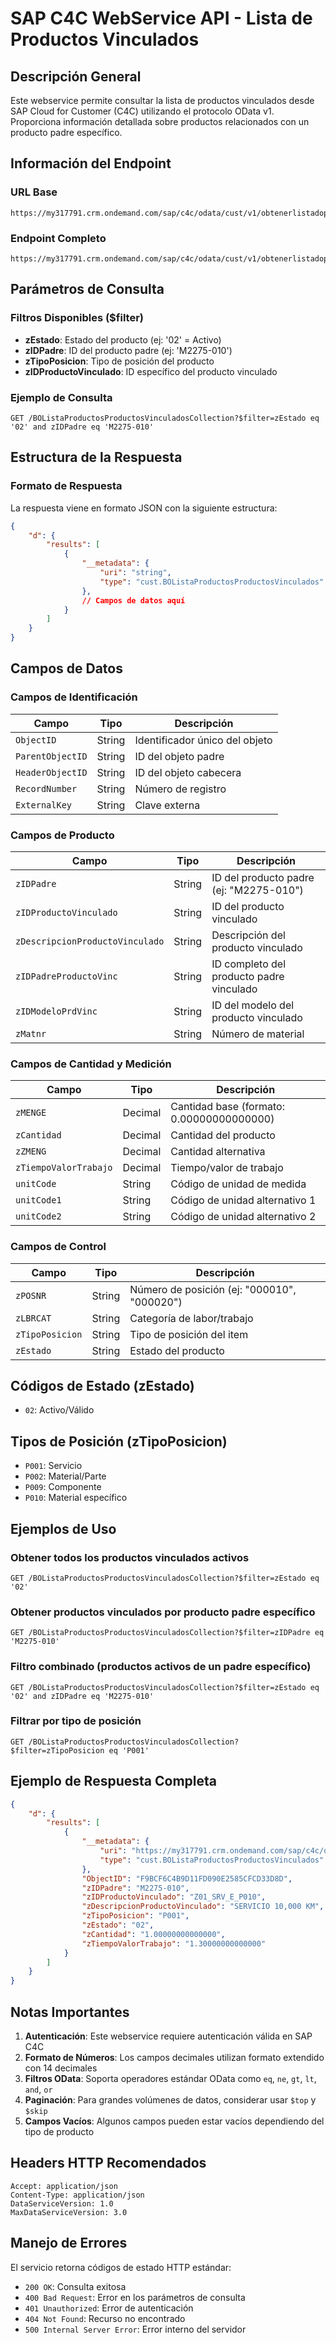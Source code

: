 # SAP C4C WebService API - Lista de Productos Vinculados

## Descripción General
Este webservice permite consultar la lista de productos vinculados desde SAP Cloud for Customer (C4C) utilizando el protocolo OData v1. Proporciona información detallada sobre productos relacionados con un producto padre específico.

## Información del Endpoint

### URL Base
```
https://my317791.crm.ondemand.com/sap/c4c/odata/cust/v1/obtenerlistadoproductos/
```

### Endpoint Completo
```
https://my317791.crm.ondemand.com/sap/c4c/odata/cust/v1/obtenerlistadoproductos/BOListaProductosProductosVinculadosCollection
```

## Parámetros de Consulta

### Filtros Disponibles ($filter)
- **zEstado**: Estado del producto (ej: '02' = Activo)
- **zIDPadre**: ID del producto padre (ej: 'M2275-010')
- **zTipoPosicion**: Tipo de posición del producto
- **zIDProductoVinculado**: ID específico del producto vinculado

### Ejemplo de Consulta
```
GET /BOListaProductosProductosVinculadosCollection?$filter=zEstado eq '02' and zIDPadre eq 'M2275-010'
```

## Estructura de la Respuesta

### Formato de Respuesta
La respuesta viene en formato JSON con la siguiente estructura:

```json
{
    "d": {
        "results": [
            {
                "__metadata": {
                    "uri": "string",
                    "type": "cust.BOListaProductosProductosVinculados"
                },
                // Campos de datos aquí
            }
        ]
    }
}
```

## Campos de Datos

### Campos de Identificación
| Campo | Tipo | Descripción |
|-------|------|-------------|
| `ObjectID` | String | Identificador único del objeto |
| `ParentObjectID` | String | ID del objeto padre |
| `HeaderObjectID` | String | ID del objeto cabecera |
| `RecordNumber` | String | Número de registro |
| `ExternalKey` | String | Clave externa |

### Campos de Producto
| Campo | Tipo | Descripción |
|-------|------|-------------|
| `zIDPadre` | String | ID del producto padre (ej: "M2275-010") |
| `zIDProductoVinculado` | String | ID del producto vinculado |
| `zDescripcionProductoVinculado` | String | Descripción del producto vinculado |
| `zIDPadreProductoVinc` | String | ID completo del producto padre vinculado |
| `zIDModeloPrdVinc` | String | ID del modelo del producto vinculado |
| `zMatnr` | String | Número de material |

### Campos de Cantidad y Medición
| Campo | Tipo | Descripción |
|-------|------|-------------|
| `zMENGE` | Decimal | Cantidad base (formato: 0.00000000000000) |
| `zCantidad` | Decimal | Cantidad del producto |
| `zZMENG` | Decimal | Cantidad alternativa |
| `zTiempoValorTrabajo` | Decimal | Tiempo/valor de trabajo |
| `unitCode` | String | Código de unidad de medida |
| `unitCode1` | String | Código de unidad alternativo 1 |
| `unitCode2` | String | Código de unidad alternativo 2 |

### Campos de Control
| Campo | Tipo | Descripción |
|-------|------|-------------|
| `zPOSNR` | String | Número de posición (ej: "000010", "000020") |
| `zLBRCAT` | String | Categoría de labor/trabajo |
| `zTipoPosicion` | String | Tipo de posición del item |
| `zEstado` | String | Estado del producto |

## Códigos de Estado (zEstado)
- `02`: Activo/Válido

## Tipos de Posición (zTipoPosicion)
- `P001`: Servicio
- `P002`: Material/Parte
- `P009`: Componente
- `P010`: Material específico

## Ejemplos de Uso

### Obtener todos los productos vinculados activos
```http
GET /BOListaProductosProductosVinculadosCollection?$filter=zEstado eq '02'
```

### Obtener productos vinculados por producto padre específico
```http
GET /BOListaProductosProductosVinculadosCollection?$filter=zIDPadre eq 'M2275-010'
```

### Filtro combinado (productos activos de un padre específico)
```http
GET /BOListaProductosProductosVinculadosCollection?$filter=zEstado eq '02' and zIDPadre eq 'M2275-010'
```

### Filtrar por tipo de posición
```http
GET /BOListaProductosProductosVinculadosCollection?$filter=zTipoPosicion eq 'P001'
```

## Ejemplo de Respuesta Completa

```json
{
    "d": {
        "results": [
            {
                "__metadata": {
                    "uri": "https://my317791.crm.ondemand.com/sap/c4c/odata/cust/v1/obtenerlistadoproductos/BOListaProductosProductosVinculadosCollection('F9BCF6C4B9D11FD090E2585CFCD33D8D')",
                    "type": "cust.BOListaProductosProductosVinculados"
                },
                "ObjectID": "F9BCF6C4B9D11FD090E2585CFCD33D8D",
                "zIDPadre": "M2275-010",
                "zIDProductoVinculado": "Z01_SRV_E_P010",
                "zDescripcionProductoVinculado": "SERVICIO 10,000 KM",
                "zTipoPosicion": "P001",
                "zEstado": "02",
                "zCantidad": "1.00000000000000",
                "zTiempoValorTrabajo": "1.30000000000000"
            }
        ]
    }
}
```

## Notas Importantes

1. **Autenticación**: Este webservice requiere autenticación válida en SAP C4C
2. **Formato de Números**: Los campos decimales utilizan formato extendido con 14 decimales
3. **Filtros OData**: Soporta operadores estándar OData como `eq`, `ne`, `gt`, `lt`, `and`, `or`
4. **Paginación**: Para grandes volúmenes de datos, considerar usar `$top` y `$skip`
5. **Campos Vacíos**: Algunos campos pueden estar vacíos dependiendo del tipo de producto

## Headers HTTP Recomendados

```http
Accept: application/json
Content-Type: application/json
DataServiceVersion: 1.0
MaxDataServiceVersion: 3.0
```

## Manejo de Errores

El servicio retorna códigos de estado HTTP estándar:
- `200 OK`: Consulta exitosa
- `400 Bad Request`: Error en los parámetros de consulta
- `401 Unauthorized`: Error de autenticación
- `404 Not Found`: Recurso no encontrado
- `500 Internal Server Error`: Error interno del servidor